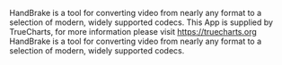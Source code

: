 HandBrake is a tool for converting video from nearly any format to a selection of modern, widely supported codecs.
This App is supplied by TrueCharts, for more information please visit https://truecharts.org
HandBrake is a tool for converting video from nearly any format to a selection of modern, widely supported codecs.
